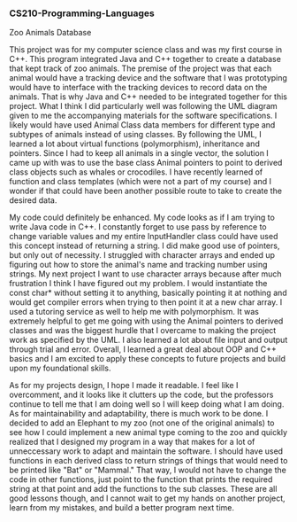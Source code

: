 <h3>CS210-Programming-Languages</h3>
<h/4> Zoo Animals Database </h4>

This project was for my computer science class and was my first course in C++.  This program integrated Java and C++
together to create a database that kept track of zoo animals.  The premise of the project was that each animal would
have a tracking device and the software that I was prototyping would have to interface with the tracking devices to 
record data on the animals.  That is why Java and C++ needed to be integrated together for this project.  What I think
I did particularly well was following the UML diagram given to me the accompanying materials for the software specifications.
I likely would have used Animal Class data members for different type and subtypes of animals instead of using classes.  By 
following the UML, I learned a lot about virtual functions (polymorphism), inheritance and pointers.  Since I had to keep
all animals in a single vector, the solution I came up with was to use the base class Animal pointers to point to derived class
objects such as whales or crocodiles.  I have recently learned of function and class templates (which were not a part of my course)
and I wonder if that could have been another possible route to take to create the desired data.  

My code could definitely be enhanced.  My code looks as if I am trying to write Java code in C++.  I constantly forget to use pass 
by reference to change variable values and my entire InputHandler class could have used this concept instead of returning a string.
I did make good use of pointers, but only out of necessity.  I struggled with character arrays and ended up figuring out how to 
store the animal's name and tracking number using strings.  My next project I want to use character arrays because after much 
frustration I think I have figured out my problem.  I would instantiate the const char* without setting it to anything, basically pointing
it at nothing and would get compiler errors when trying to then point it at a new char array.  I used a tutoring service as well to 
help me with polymorphism.  It was extremely helpful to get me going with using the Animal pointers to derived classes and was the 
biggest hurdle that I overcame to making the project work as specified by the UML.  I also learned a lot about file input and output through
trial and error.  Overall, I learned a great deal about OOP and C++ basics and I am excited to apply these concepts to future projects and build
upon my foundational skills.

As for my projects design, I hope I made it readable.  I feel like I overcomment, and it looks like it clutters up the code, but the professors
continue to tell me that I am doing well so I will keep doing what I am doing.  As for maintainability and adaptability, there is much work to be done. 
I decided to add an Elephant to my zoo (not one of the original animals) to see how I could implement a new animal type coming to the zoo and 
quickly realized that I designed my program in a way that makes for a lot of unneccessary work to adapt and maintain the software.  I should have used functions
in each derived class to return strings of things that would need to be printed like "Bat" or "Mammal."  That way, I would not have to change the code in other
functions, just point to the function that prints the required string at that point and add the functions to the sub classes.  These are all good
lessons though, and I cannot wait to get my hands on another project, learn from my mistakes, and build a better program next time.
